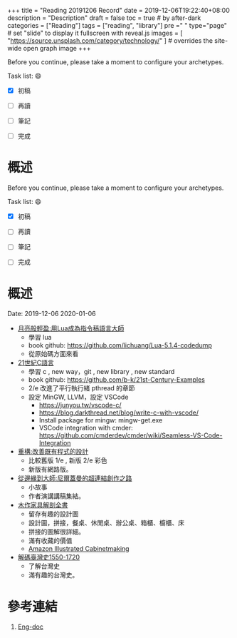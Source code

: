 +++
title = "Reading 20191206 Record"
date = 2019-12-06T19:22:40+08:00
description = "Description"
draft = false
toc = true  # by after-dark
categories = ["Reading"]
tags = ["reading", "library"]
pre ="<i class='fa fa-file'></i> "
type="page" # set "slide" to display it fullscreen with reveal.js
images = [
  "https://source.unsplash.com/category/technology/"
] # overrides the site-wide open graph image
+++

Before you continue, please take a moment to configure your archetypes.


<!--more-->

Task list: :smile:

- [x] 初稿
- [ ] 再讀
- [ ] 筆記
- [ ] 完成


# 概述

Before you continue, please take a moment to configure your archetypes.


<!--more-->

Task list: :smile:

- [x] 初稿
- [ ] 再讀
- [ ] 筆記
- [ ] 完成


# 概述


Date: 2019-12-06	2020-01-06

* [月亮般輕盈:用Lua成為指令稿語言大師](http://library.ylccb.gov.tw/bookDetail.do?id=565465)
    * 學習 lua 
    * book github: https://github.com/lichuang/Lua-5.1.4-codedump
    * 從原始碼方面來看
* [21世紀C語言](http://library.ylccb.gov.tw/bookDetail.do?id=580505)
    * 學習 c , new way，git , new library , new standard
    * book github: https://github.com/b-k/21st-Century-Examples
    * 2/e 改進了平行執行緒 pthread 的章節
    * 設定 MinGW, LLVM，設定 VSCode
        * https://junyou.tw/vscode-c/
        * https://blog.darkthread.net/blog/write-c-with-vscode/
        * Install package for mingw: mingw-get.exe
        * VSCode integration with cmder: https://github.com/cmderdev/cmder/wiki/Seamless-VS-Code-Integration
* [重構:改善既有程式的設計](http://library.ylccb.gov.tw/bookDetail.do?id=580274)
    * 比較舊版 1/e , 新版  2/e 彩色
    * 新版有網路版。
* [從邊緣到大師:尼爾蓋曼的超連結創作之路](http://library.ylccb.gov.tw/bookDetail.do?id=564200)
    * 小故事
    * 作者演講講稿集結。
* [木作家具解剖全書](http://library.ylccb.gov.tw/bookDetail.do?id=580509)
    * 留存有趣的設計圖
    * 設計圖，拼接，餐桌、休閒桌、辦公桌、箱櫃、櫥櫃、床
    * 拼接的圖解很詳細。
    * 滿有收藏的價值
    * [Amazon Illustrated Cabinetmaking](https://www.amazon.com/dp/B07XW5M4ZT/ref=dp-kindle-redirect?_encoding=UTF8&btkr=1)
* [解碼臺灣史1550-1720](http://library.ylccb.gov.tw/bookDetail.do?id=528044)
    * 了解台灣史  
    * 滿有趣的台灣史。


# 參考連結

1. [Eng-doc](http://daringfireball.net/projects/markdown/syntax)


[google]: https://www.google.com "Search Engine"
